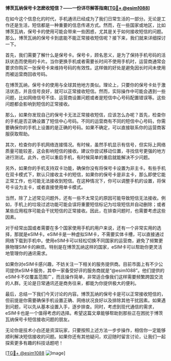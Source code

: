 **博茨瓦纳保号卡怎麽收短信？——一份详尽解答指南[[TG💪+ @esim1088](https://t.me/s/esim1088)]**

在如今这个信息化的时代，手机通讯已经成为了我们日常生活的一部分。无论是工作还是生活，短信都是一种重要的信息传递方式。然而，在一些国家或地区，比如博茨瓦纳，保号卡的使用可能会带来一些困惑，尤其是关于如何接收短信的问题。那么，博茨瓦纳的保号卡到底能不能正常接收短信呢？接下来，我们就来详细探讨一下。

首先，我们需要了解什么是保号卡。保号卡，顾名思义，是为了保持手机号码的活跃状态而使用的卡片。当你更换手机或者需要长时间不使用手机时，运营商通常会要求你购买一张保号卡来维持号码的有效性。这样做的好处是避免因长时间未使用而被运营商回收号码。

在博茨瓦纳，保号卡的使用与全球其他地方类似。理论上，只要你的保号卡处于激活状态，并且信号良好，就可以正常接收短信。然而，实际操作中可能会遇到一些问题，比如网络信号不佳、运营商设置问题或者是短信中心号码配置错误等。这些问题都会影响到短信的正常接收。

那么，如果你发现自己的保号卡无法正常接收短信，应该怎么办呢？首先，检查你的手机是否正确设置了短信中心号码。不同的运营商有不同的短信中心号码，你需要确保你的手机上设置的是正确的号码。如果不确定，可以直接联系你的运营商客服获取帮助。

其次，检查你的手机网络连接情况。有时候，虽然手机显示有信号，但实际上网络质量可能较差，这会影响短信的接收。建议你尝试移动位置，寻找信号更强的地方进行测试。此外，也可以重启手机，有时候简单的重启就能解决不少问题。

另外，如果你的手机支持双卡功能，确保你没有将保号卡设置为非主卡。有些手机在双卡模式下，默认只接收主卡的短信，如果你的保号卡是非主卡，那么即使它能正常工作，也可能无法接收到短信。在这种情况下，你可以调整手机的设置，将保号卡设为主卡，或者直接使用单卡模式。

当然，除了上述常见问题外，还有一些不太常见的原因可能导致短信无法接收。例如，手机上的垃圾过滤功能可能会误将重要短信标记为垃圾短信并自动删除；或者某些应用程序可能会干扰短信的正常接收。因此，在排查问题时，也需要考虑这些因素。

对于经常出国或者需要在多个国家使用手机的用户来说，还有一个非常实用的选择，那就是eSIM卡。eSIM卡是一种虚拟SIM卡，不需要实体卡槽，可以直接通过网络下载到手机中。使用eSIM卡可以轻松切换不同国家的运营商，避免了频繁更换物理SIM卡的麻烦。特别是在博茨瓦纳这样的国家，eSIM卡可以帮助你更灵活地管理你的通讯需求。

如果你对eSIM卡感兴趣，不妨关注一下相关的服务提供商。目前市面上有不少公司提供eSIM卡服务，其中一家备受好评的服务商就是“@esim1088”。他们提供的eSIM卡不仅覆盖范围广，而且操作简单，非常适合像我们这样需要频繁跨国交流的人群。无论是日常通讯还是商务往来，都能为你提供极大的便利。

最后，总结一下我们今天讨论的内容。博茨瓦纳的保号卡是可以正常接收短信的，但前提是你需要确保手机设置正确、网络状况良好以及排除其他干扰因素。如果遇到问题，可以先从基本设置入手，逐步排查。同时，考虑到现代通信的需求，eSIM卡也是一个值得考虑的选择。希望这篇文章能够帮助到那些正在困扰于博茨瓦纳保号卡短信接收问题的朋友。

无论你是技术小白还是资深玩家，只要按照上述方法一步步操作，相信你一定能够顺利解决短信接收的问题。如果你还有其他疑问，欢迎随时留言讨论，让我们一起探索更多有趣的科技话题吧！

[[TG💪+ @esim1088](https://t.me/s/esim1088) ![Image](https://i.postimg.cc/4NQfJmqS/Snipaste-2025-05-13-00-14-12.png)]